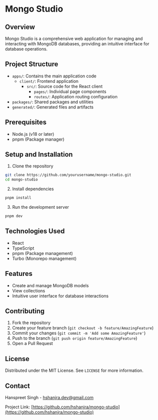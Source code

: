 # Mongo Studio

## Overview

Mongo Studio is a comprehensive web application for managing and interacting with MongoDB databases, providing an intuitive interface for database operations.

## Project Structure

- `apps/`: Contains the main application code
  - `client/`: Frontend application
    - `src/`: Source code for the React client
      - `pages/`: Individual page components
      - `routes/`: Application routing configuration
- `packages/`: Shared packages and utilities
- `generated/`: Generated files and artifacts

## Prerequisites

- Node.js (v18 or later)
- pnpm (Package manager)

## Setup and Installation

1. Clone the repository

```bash
git clone https://github.com/yourusername/mongo-studio.git
cd mongo-studio
```

2. Install dependencies

```bash
pnpm install
```

3. Run the development server

```bash
pnpm dev
```

## Technologies Used

- React
- TypeScript
- pnpm (Package management)
- Turbo (Monorepo management)

## Features

- Create and manage MongoDB models
- View collections
- Intuitive user interface for database interactions

## Contributing

1. Fork the repository
2. Create your feature branch (`git checkout -b feature/AmazingFeature`)
3. Commit your changes (`git commit -m 'Add some AmazingFeature'`)
4. Push to the branch (`git push origin feature/AmazingFeature`)
5. Open a Pull Request

## License

Distributed under the MIT License. See `LICENSE` for more information.

## Contact

Hanspreet Singh - hshanjra.dev@gmail.com

Project Link: [https://github.com/hshanjra/mongo-studio](https://github.com/hshanjra/mongo-studio)
